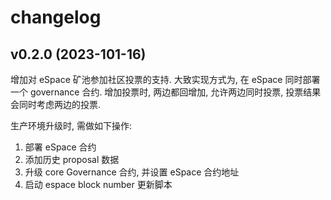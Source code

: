 # changelog

## v0.2.0 (2023-101-16)

增加对 eSpace 矿池参加社区投票的支持. 大致实现方式为, 在 eSpace 同时部署一个 governance 合约. 增加投票时, 两边都回增加, 允许两边同时投票, 投票结果会同时考虑两边的投票.

生产环境升级时, 需做如下操作:

1. 部署 eSpace 合约
2. 添加历史 proposal 数据
3. 升级 core Governance 合约, 并设置 eSpace 合约地址
4. 启动 espace block number 更新脚本